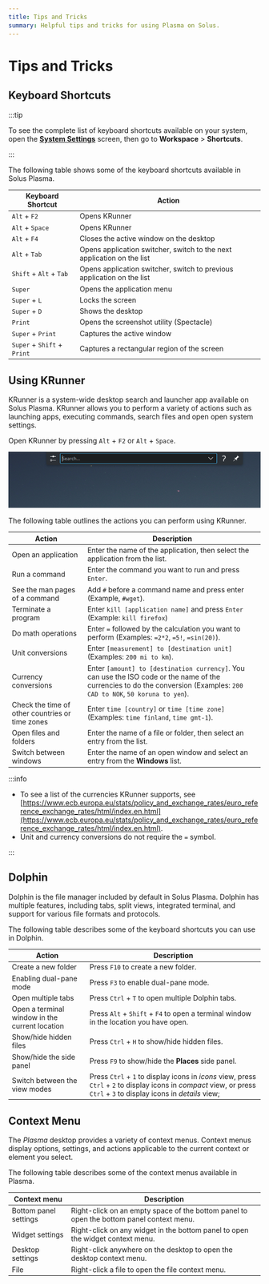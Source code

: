 ```yaml
---
title: Tips and Tricks
summary: Helpful tips and tricks for using Plasma on Solus.
---
```


# Tips and Tricks

## Keyboard Shortcuts

:::tip

To see the complete list of keyboard shortcuts available on your system, open the **[System Settings](configuration.md#opening-system-settings)** screen, then go to **Workspace** > **Shortcuts**.

:::

The following table shows some of the keyboard shortcuts available in Solus Plasma.

| Keyboard Shortcut           | Action                                                                 |
| --------------------------- | ---------------------------------------------------------------------- |
| `Alt` + `F2`                | Opens KRunner                                                          |
| `Alt` + `Space`             | Opens KRunner                                                          |
| `Alt` + `F4`                | Closes the active window on the desktop                                |
| `Alt` + `Tab`               | Opens application switcher, switch to the next application on the list |
| `Shift` + `Alt` + `Tab`     | Opens application switcher, switch to previous application on the list |
| `Super`                     | Opens the application menu                                             |
| `Super` + `L`               | Locks the screen                                                       |
| `Super` + `D`               | Shows the desktop                                                      |
| `Print`                     | Opens the screenshot utility (Spectacle)                               |
| `Super` + `Print`           | Captures the active window                                             |
| `Super` + `Shift` + `Print` | Captures a rectangular region of the screen                            |

## Using KRunner

KRunner is a system-wide desktop search and launcher app available on Solus Plasma. KRunner allows you to perform a variety of actions such as launching apps, executing commands, search files and open open system settings.

Open KRunner by pressing `Alt` + `F2` or `Alt` + `Space`.

![KRunner interface](configuration/krunner.png)

The following table outlines the actions you can perform using KRunner.

| Action                                          | Description                                                                                                                                                               |
| ----------------------------------------------- | ------------------------------------------------------------------------------------------------------------------------------------------------------------------------- |
| Open an application                             | Enter the name of the application, then select the application from the list.                                                                                             |
| Run a command                                   | Enter the command you want to run and press `Enter`.                                                                                                                      |
| See the man pages of a command                  | Add `#` before a command name and press enter (Example, `#wget`).                                                                                                         |
| Terminate a program                             | Enter `kill [application name]` and press `Enter` (Example: `kill firefox`)                                                                                               |
| Do math operations                              | Enter `=` followed by the calculation you want to perform (Examples: `=2*2`, `=5!`, `=sin(20)`).                                                                          |
| Unit conversions                                | Enter `[measurement] to [destination unit]` (Examples: `200 mi to km`).                                                                                                   |
| Currency conversions                            | Enter `[amount] to [destination currency]`. You can use the ISO code or the name of the currencies to do the conversion (Examples: `200 CAD to NOK`, `50 koruna to yen`). |
| Check the time of other countries or time zones | Enter `time [country]` or `time [time zone]` (Examples: `time finland`, `time gmt-1`).                                                                                    |
| Open files and folders                          | Enter the name of a file or folder, then select an entry from the list.                                                                                                   |
| Switch between windows                          | Enter the name of an open window and select an entry from the **Windows** list.                                                                                           |

:::info

- To see a list of the currencies KRunner supports, see [https://www.ecb.europa.eu/stats/policy_and_exchange_rates/euro_reference_exchange_rates/html/index.en.html](https://www.ecb.europa.eu/stats/policy_and_exchange_rates/euro_reference_exchange_rates/html/index.en.html).
- Unit and currency conversions do not require the `=` symbol.

:::

## Dolphin

Dolphin is the file manager included by default in Solus Plasma. Dolphin has multiple features, including tabs, split views, integrated terminal, and support for various file formats and protocols.

The following table describes some of the keyboard shortcuts you can use in Dolphin.

| Action                                         | Description                                                                                                                                                           |
| ---------------------------------------------- | --------------------------------------------------------------------------------------------------------------------------------------------------------------------- |
| Create a new folder                            | Press `F10` to create a new folder.                                                                                                                                   |
| Enabling dual-pane mode                        | Press `F3` to enable dual-pane mode.                                                                                                                                  |
| Open multiple tabs                             | Press `Ctrl` + `T` to open multiple Dolphin tabs.                                                                                                                     |
| Open a terminal window in the current location | Press `Alt` + `Shift` + `F4` to open a terminal window in the location you have open.                                                                                 |
| Show/hide hidden files                         | Press `Ctrl` + `H` to show/hide hidden files.                                                                                                                         |
| Show/hide the side panel                       | Press `F9` to show/hide the **Places** side panel.                                                                                                                    |
| Switch between the view modes                  | Press `Ctrl` + `1` to display icons in _icons_ view, press `Ctrl` + `2` to display icons in _compact_ view, or press `Ctrl` + `3` to display icons in _details_ view; |

## Context Menu

The _Plasma_ desktop provides a variety of context menus. Context menus display options, settings, and actions applicable to the current context or element you select.

The following table describes some of the context menus available in Plasma.

| Context menu          | Description                                                                              |
| --------------------- | ---------------------------------------------------------------------------------------- |
| Bottom panel settings | Right-click on an empty space of the bottom panel to open the bottom panel context menu. |
| Widget settings       | Right-click on any widget in the bottom panel to open the widget context menu.           |
| Desktop settings      | Right-click anywhere on the desktop to open the desktop context menu.                    |
| File                  | Right-click a file to open the file context menu.                                        |
